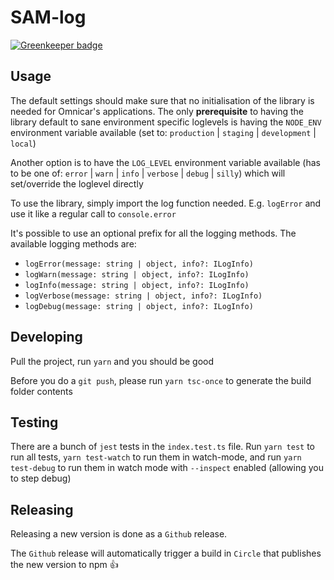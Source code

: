 # SAM-log

[![Greenkeeper badge](https://badges.greenkeeper.io/OmniCar/SAM-log.svg)](https://greenkeeper.io/)

## Usage
The default settings should make sure that no initialisation of the library is needed for Omnicar's applications.
The only **prerequisite** to having the library default to sane environment specific loglevels is having the `NODE_ENV` environment variable available (set to: `production` | `staging` | `development` | `local`)

Another option is to have the `LOG_LEVEL` environment variable available (has to be one of: `error` | `warn` | `info` | `verbose` | `debug` | `silly`) which will set/override the loglevel directly

To use the library, simply import the log function needed. E.g. `logError` and use it like a regular call to `console.error`

It's possible to use an optional prefix for all the logging methods. The available logging methods are:

* `logError(message: string | object, info?: ILogInfo)`
* `logWarn(message: string | object, info?: ILogInfo)`
* `logInfo(message: string | object, info?: ILogInfo)`
* `logVerbose(message: string | object, info?: ILogInfo)`
* `logDebug(message: string | object, info?: ILogInfo)`

## Developing

Pull the project, run `yarn` and you should be good

Before you do a `git push`, please run `yarn tsc-once` to generate the build folder contents

## Testing

There are a bunch of `jest` tests in the `index.test.ts` file. Run `yarn test` to run all tests, `yarn test-watch` to run them in watch-mode, and run `yarn test-debug` to run them in watch mode with `--inspect` enabled (allowing you to step debug)

## Releasing

Releasing a new version is done as a `Github` release.

The `Github` release will automatically trigger a build in `Circle` that publishes the new version to npm 👍